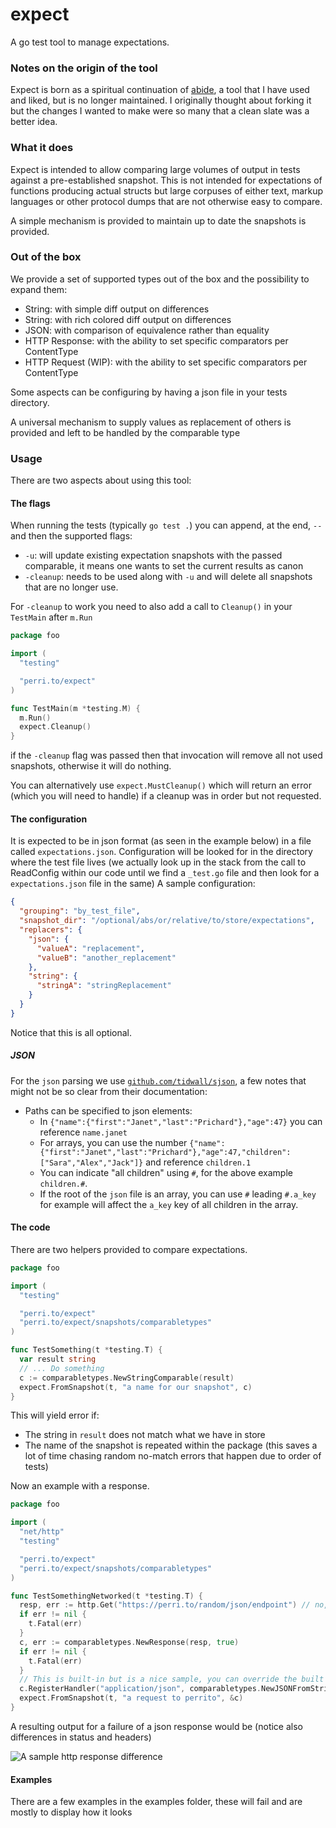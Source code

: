 # expect

A go test tool to manage expectations.

### Notes on the origin of the tool

Expect is born as a spiritual continuation of [abide](https://github.com/beme/abide), a tool that I have used and liked,
but is no longer maintained. I originally thought about forking it but the changes I wanted to make were so many that a
clean slate was a better idea.

### What it does

Expect is intended to allow comparing large volumes of output in tests against a pre-established snapshot. This is not
intended for expectations of functions producing actual structs but large corpuses of either text, markup languages or
other protocol dumps that are not otherwise easy to compare.

A simple mechanism is provided to maintain up to date the snapshots is provided.

### Out of the box

We provide a set of supported types out of the box and the possibility to expand them:

* String: with simple diff output on differences
* String: with rich colored diff output on differences
* JSON: with comparison of equivalence rather than equality
* HTTP Response: with the ability to set specific comparators per ContentType
* HTTP Request (WIP): with the ability to set specific comparators per ContentType

Some aspects can be configuring by having a json file in your tests directory.

A universal mechanism to supply values as replacement of others is provided and left to be handled by the comparable
type

### Usage

There are two aspects about using this tool:

#### The flags

When running the tests (typically `go test .`) you can append, at the end, `--` and then the supported flags:

* `-u`: will update existing expectation snapshots with the passed comparable, it means one wants to set the current
  results as canon
* `-cleanup`: needs to be used along with `-u` and will delete all snapshots that are no longer use.

For `-cleanup` to work you need to also add a call to `Cleanup()` in your `TestMain` after `m.Run`

```go
package foo

import (
  "testing"

  "perri.to/expect"
)

func TestMain(m *testing.M) {
  m.Run()
  expect.Cleanup()
}
```

if the `-cleanup` flag was passed then that invocation will remove all not used snapshots, otherwise it will do nothing.

You can alternatively use `expect.MustCleanup()` which will return an error (which you will need to handle) if a cleanup
was in order but not requested.

#### The configuration

It is expected to be in json format (as seen in the example below) in a file called `expectations.json`.
Configuration will be looked for in the directory where the test file lives (we actually look up in the stack from the
call to ReadConfig within our code until we find a `_test.go` file and then look for a `expectations.json` file in the same)
A sample configuration:

```json
{
  "grouping": "by_test_file",
  "snapshot_dir": "/optional/abs/or/relative/to/store/expectations",
  "replacers": {
    "json": {
      "valueA": "replacement",
      "valueB": "another_replacement"
    },
    "string": {
      "stringA": "stringReplacement"
    }
  }
}
```

Notice that this is all optional.

##### JSON

For the `json` parsing we use [`github.com/tidwall/sjson`](https://github.com/tidwall/sjson), a few notes that might
not be so clear from their documentation:
* Paths can be specified to json elements:
  * In `{"name":{"first":"Janet","last":"Prichard"},"age":47}` you can reference `name.janet`
  * For arrays, you can use the number `{"name":{"first":"Janet","last":"Prichard"},"age":47,"children":["Sara","Alex","Jack"]}` and reference `children.1`
  * You can indicate "all children" using `#`, for the above example `children.#`.
  * If the root of the `json` file is an array, you can use `#` leading `#.a_key` for example will affect the `a_key` key of all children in the array.

#### The code

There are two helpers provided to compare expectations.

```go
package foo

import (
  "testing"

  "perri.to/expect"
  "perri.to/expect/snapshots/comparabletypes"
)

func TestSomething(t *testing.T) {
  var result string
  // ... Do something
  c := comparabletypes.NewStringComparable(result)
  expect.FromSnapshot(t, "a name for our snapshot", c)
}
```

This will yield error if:

* The string in `result` does not match what we have in store
* The name of the snapshot is repeated within the package (this saves a lot of time chasing random no-match errors that
  happen due to order of tests)

Now an example with a response.

```go
package foo

import (
  "net/http"
  "testing"

  "perri.to/expect"
  "perri.to/expect/snapshots/comparabletypes"
)

func TestSomethingNetworked(t *testing.T) {
  resp, err := http.Get("https://perri.to/random/json/endpoint") // no, it does not work
  if err != nil {
    t.Fatal(err)
  }
  c, err := comparabletypes.NewResponse(resp, true)
  if err != nil {
    t.Fatal(err)
  }
  // This is built-in but is a nice sample, you can override the built ins.
  c.RegisterHandler("application/json", comparabletypes.NewJSONFromString)
  expect.FromSnapshot(t, "a request to perrito", &c)
}
```

A resulting output for a failure of a json response would be (notice also differences in status and headers)

![A sample http response difference](media/http_response_diff.jpg)

#### Examples

There are a few examples in the examples folder, these will fail and are mostly to display how it looks
